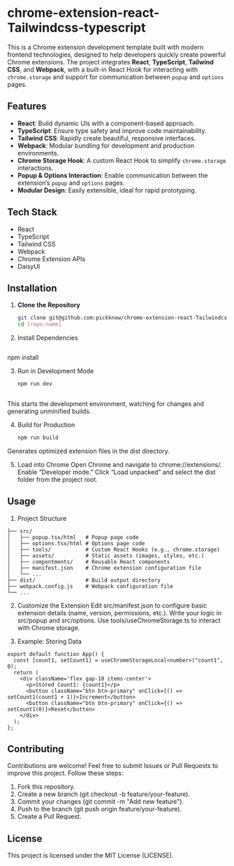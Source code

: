 # chrome-extension-react-Tailwindcss-typescript

This is a Chrome extension development template built with modern frontend technologies, designed to help developers quickly create powerful Chrome extensions. The project integrates **React**, **TypeScript**, **Tailwind CSS**, and **Webpack**, with a built-in React Hook for interacting with `chrome.storage` and support for communication between `popup` and `options` pages.

## Features

- **React**: Build dynamic UIs with a component-based approach.
- **TypeScript**: Ensure type safety and improve code maintainability.
- **Tailwind CSS**: Rapidly create beautiful, responsive interfaces.
- **Webpack**: Modular bundling for development and production environments.
- **Chrome Storage Hook**: A custom React Hook to simplify `chrome.storage` interactions.
- **Popup & Options Interaction**: Enable communication between the extension’s `popup` and `options` pages.
- **Modular Design**: Easily extensible, ideal for rapid prototyping.

## Tech Stack

- React
- TypeScript
- Tailwind CSS
- Webpack
- Chrome Extension APIs
- DaisyUI

## Installation

1. **Clone the Repository**
   ```bash
   git clone git@github.com:pickknow/chrome-extension-react-Tailwindcss-typescript.git
   cd [repo-name]

2. Install Dependencies
   ```bash
npm install

3. Run in Development Mode
   ```bash
   npm run dev
  
This starts the development environment, watching for changes and generating unminified builds.


4. Build for Production
   ```bash
   npm run build

Generates optimized extension files in the dist directory.

5. Load into Chrome
Open Chrome and navigate to chrome://extensions/.
Enable “Developer mode.”
Click “Load unpacked” and select the dist folder from the project root.


## Usage
1. Project Structure
```
├── src/
│   ├── popup.tsx/html   # Popup page code
│   ├── options.tsx/html # Options page code
│   ├── tools/           # Custom React Hooks (e.g., chrome.storage)
│   ├── assets/          # Static assets (images, styles, etc.)
│   ├── compontments/    # Reusable React components
│   ├── manifest.json    # Chrome extension configuration file
│   └── ...
├── dist/                # Build output directory
├── webpack.config.js    # Webpack configuration file
└── ...
```

2. Customize the Extension 
 Edit src/manifest.json to configure basic extension details (name, version, permissions, etc.).
Write your logic in src/popup and src/options.
Use tools/useChromeStorage.ts to interact with Chrome storage.

3. Example: Storing Data
```
export default function App() {
  const [count1, setCount1] = useChromeStorageLocal<number>("count1", 0);
  return (
    <div className='flex gap-10 items-center'>
      <p>Stored Count1: {count1}</p>
      <button className="btn btn-primary" onClick={() => setCount1(count1 + 1)}>Increment</button>
      <button className="btn btn-primary" onClick={() => setCount1(0)}>Reset</button>
    </div>
  );
};
```

## Contributing

Contributions are welcome! Feel free to submit Issues or Pull Requests to improve this project. Follow these steps:
1. Fork this repository.
2. Create a new branch (git checkout -b feature/your-feature).
3. Commit your changes (git commit -m "Add new feature").
4. Push to the branch (git push origin feature/your-feature).
5. Create a Pull Request.

## License
This project is licensed under the MIT License (LICENSE).
